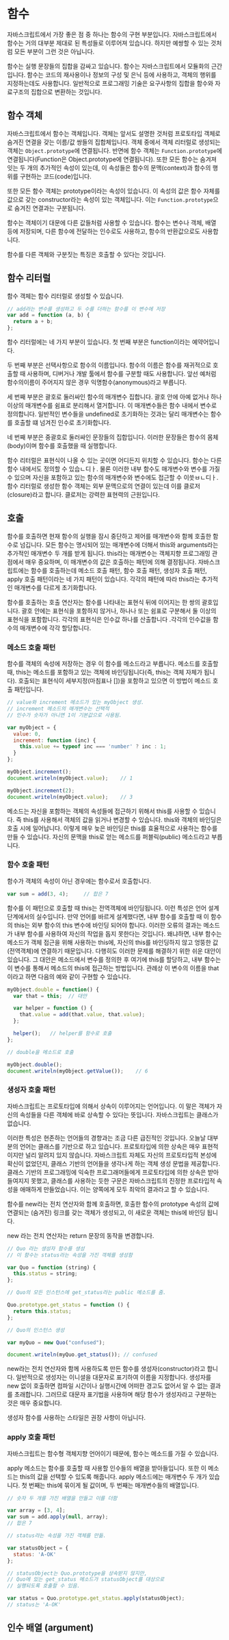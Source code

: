 # 함수

자바스크립트에서 가장 좋은 점 중 하나는 함수의 구현 부분입니다. 자바스크립트에서 함수는 거의 대부분 제대로 된 특성들로 이루어져 있습니다. 하지만 예쌍할 수 있는 것처럼 모든 부분이 그런 것은 아닙니다.

함수는 실행 문장들의 집합을 감싸고 있습니다. 함수는 자바스크립트에서 모듈화의 근간입니다. 함수는 코드의 재사용이나 정보의 구성 및 은닉 등에 사용하고, 객체의 행위를 지정하는데도 사용합니다. 일반적으로 프로그래밍 기술은 요구사항의 집합을 함수와 자료구조의 집합으로 변환하는 것입니다.

## 함수 객체

자바스크립트에서 함수는 객체입니다. 객체는 앞서도 설명한 것처럼 프로토타입 객체로 숨겨진 연결을 갖는 이름/값 쌍들의 집합체입니다. 객체 중에서 객체 리터럴로 생성되는 객체는 `Object.prototype`에 연결됩니다. 반면에 함수 객체는 `Function.prototype`에 연결됩니다(Function은 Object.prototype에 연결됩니다). 또한 모든 함수는 숨겨져 잇는 두 개의 추가적인 속성이 있는데, 이 속성들은 함수의 문맥(context)과 함수의 행위를 구현하는 코드(code)입니다.

또한 모든 함수 객체는 prototype이라는 속성이 있습니다. 이 속성의 값은 함수 자체를 값으로 갖는 constructor라는 속성이 있는 객체입니다. 이는 `Function.prototype`으로 숨겨진 연결과는 구분됩니다.

함수는 객체이기 대문에 다른 값들처럼 사용할 수 있습니다. 함수는 변수나 객체, 배열 등에 저장되며, 다른 함수에 전달하는 인수로도 사용하고, 함수의 반환값으로도 사용합니다. 

함수를 다른 객체와 구분짓는 특징은 호출할 수 있다는 것입니다.

## 함수 리터럴

함수 객체는 함수 리터럴로 생성할 수 있습니다.

```javascript
// add라는 변수를 생성하고 두 수를 더하는 함수를 이 변수에 저장
var add = function (a, b) {
  return a + b;
};
```

함수 리터럴에는 네 가지 부분이 있습니다. 첫 번째 부분은 function이라는 예약어입니다.

두 번째 부분은 선택사항으로 함수의 이름입니다. 함수의 이름은 함수를 재귀적으로 호출할 때 사용하며, 디버거나 개발 툴에서 함수를 구분할 때도 사용합니다. 앞선 예처럼 함수의이름이 주어지지 않은 경우 익명함수(anonymous)라고 부릅니다.

세 번째 부분은 괄호로 둘러싸인 함수의 매개변수 집합니다. 괄호 안에 아예 없거나 하나 이상의 매개변수를 쉼표로 분리해서 열거합니다. 이 매개변수들은 함수 내에서 변수로 정의합니다. 일반적인 변수들을 undefined로 초기화하는 것과는 달리 매개변수는 함수를 호출할 떄 넘겨진 인수로 초기화합니다.

네 번째 부분은 중괄호로 둘러싸인 문장들의 집합입니다. 이러한 문장들은 함수의 몸체(body)이며 함수를 호출했을 때 실행합니다.

함수 리터럴은 표현식이 나올 수 있는 곳이면 어디든지 위치할 수 있습니다. 함수는 다른 함수 내에서도 정의할 수 있습ㄴ디ㅏ. 물론 이러한 내부 함수도 매개변수와 변수를 가질 수 있으며 자신을 포함하고 있는 함수의 매개변수와 변수에도 접근할 수 이씃ㅂㄴ디ㅏ. 함수 리터럴로 생성한 함수 객체는 외부 문맥으로의 연결이 있는데 이를 클로저(closure)라고 합니다. 클로저는 강력한 표현력의 근원입니다.

## 호출

함수를 호출하면 현재 함수의 실행을 잠시 중단하고 제어를 매개변수와 함께 호출한 함수로 넘깁니다. 모든 함수는 명시되어 있는 매개변수에 더해서 this와 arguments라는 추가적인 매개변수 두 개를 받게 됩니다. this라는 매개변수는 객체지향 프로그래밍 관점에서 매우 중요하며, 이 매개변수의 값은 호출하는 패턴에 의해 결정됩니다. 자바스크립트에는 함수를 호출하는데 메소드 호출 패턴, 함수 호출 패턴, 생성자 호출 패턴, apply 호출 패턴이라는 네 가지 패턴이 있습니다. 각각의 패턴에 따라 this라는 추가적인  매개변수를 다르게 초기화합니다. 

함수를 호출하는 호출 연산자는 함수를 나타내는 표현식 뒤에 이어지는 한 쌍의 괄호입니다. 괄호 안에는 표현식을 포함하지 않거나, 하나나 또는 쉼표로 구분해서 둘 이상의 표현식을 포함합니다. 각각의 표현식은 인수값 하나를 산출합니다 .각각의 인수값을 함수의 매개변수에 각각 할당합니다. 

### 메소드 호출 패턴

함수를 객체의 속성에 저장하는 경우 이 함수를 메소드라고 부릅니다. 메소드를 호출할 때, this는 메소드를 포함하고 있는 객체에 바인딩됩니다(즉, this는 객체 자체가 됩니다). 호출되는 표현식이 세부지정(마침표나 [])을 포함하고 있으면 이 방법이 메소드 호출 패턴입니다.

```javascript
// value와 increment 메소드가 있는 myObject 생성.
// increment 메소드의 매개변수는 선택적
// 인수가 숫자가 아니면 1이 기본값으로 사용됨.

var myObject = {
  value: 0,
  increment: function (inc) {
    this.value += typeof inc === 'number' ? inc : 1;
  }
};

myObject.increment();
document.writeln(myObject.value);    // 1

myObject.increment(2);
document.writeln(myObject.value);    // 3
```

메소드는 자신을 포함하는 객체의 속성들에 접근하기 위해서 this를 사용할 수 있습니다. 즉 this를 사용해서 객체의 값을 읽거나 변경할 수 있습니다. this와 객체의 바인딩은 호출 시에 일어납니다. 이렇게 매우 늦은 바인딩은 this를 효율적으로 사용하는 함수를 만들 수 있습니다. 자신의 문맥을 this로 얻는 메소드를 퍼블릭(public) 메소드라고 부릅니다.


### 함수 호출 패턴

함수가 객체의 속성이 아닌 경우에는 함수로서 호출합니다.

```javascript
var sum = add(3, 4);     // 합은 7
```

함수를 이 패턴으로 호출할 때 this는 전역객체에 바인딩됩니다. 이런 특성은 언어 설계 단계에서의 실수입니다. 만약 언어를 바르게 설계했다면, 내부 함수를 호출할 때 이 함수의 this는 외부 함수의 this 변수에 바인딩 되어야 합니다. 이러한 오류의 결과는 메소드가 내부 함수를 사용하여 자신의 작업을 돕지 못한다는 것입니다. 왜냐하면, 내부 함수는 메소드가 객체 접근을 위해 사용하는 this에, 자신의 this를 바인딩하지 않고 엉뚱한 값(전역객체)에 연결하기 때문입니다. 다행히도 이러한 문제를 해결하기 위한 쉬운 대안이 있습니다. 그 대안은 메소드에서 변수를 정의한 후 여기에 this를 할당하고, 내부 함수는 이 변수를 통해서 메소드의 this에 접근하는 방법입니다. 관례상 이 변수의 이름을 that이라고 하면 다음의 예와 같이 구현할 수 있습니다.

```javascript
myObject.double = function() {
  var that = this;  // 대안

  var helper = function () {
    that.value = add(that.value, that.value);
  };

  helper();   // helper를 함수로 호출
};

// double을 메소드로 호출

myObject.double();
document.writeln(myObject.getValue());    // 6
```

### 생성자 호출 패턴

자바스크립트는 프로토타입에 의해서 상속이 이루어지는 언어입니다. 이 말은 객체가 자신의 속성들을 다른 객체에 바로 상속할 수 있다는 뜻입니다. 자바스크립트는 클래스가 없습니다.

이러한 특성은 현존하는 언어들의 경향과는 조금 다른 급진적인 것입니다. 오늘날 대부분의 언어는 클래스를 기반으로 하고 있습니다. 프로토타입에 의한 상속은 매우 표현적이지만 널리 알려지 있지 않습니다. 자바스크립트 자체도 자신의 프로토타입적 본성에 확신이 없었던지, 클래스 기반의 언어들을 생각나게 하는 객체 생성 문법을 제공합니다. 클래스 기반의 프로그래밍에 익숙한 프로그래머들에게 프로토타입에 의한 상속은 받아들여지지 못했고, 클래스를 사용하는 듯한 구문은 자바스크립트의 진정한 프로타입적 속성을 애매하게 만들었습니다. 이는 양쪽에게 모두 최악의 결과라고 할 수 있습니다.

함수를 new라는 전치 연산자와 함께 호출하면, 호출한 함수의 prototype 속성의 값에 연결되는 (숨겨진) 링크를 갖는 객체가 생성되고, 이 새로운 객체는 this에 바인딩 됩니다.

new 라는 전치 연산자는 return 문장의 동작을 변경합니다.

```javascript
// Quo 라는 생성자 함수를 생성
// 이 함수는 status라는 속성을 가진 객체를 생성함

var Quo = function (string) {
  this.status = string;
};

// Quo의 모든 인스턴스에 get_status라는 public 메소드를 줌.

Quo.prototype.get_status = function () {
  return this.status;
};

// Quo의 인스턴스 생성

var myQuo = new Quo("confused");

document.writeln(myQuo.get_status()); // confused
```

new라는 전치 연산자와 함께 사용하도록 만든 함수를 생성자(constructor)라고 합니다. 일반적으로 생성자는 이니셜을 대문자로 표기하여 이름을 지정합니다. 생성자를 new 없이 호출하면 컴파일 시간이나 실행시간에 어떠한 경고도 없어서 알 수 없는 결과를 초래합니다. 그러므로 대문자 표기법을 사용하며 해당 함수가 생성자라고 구분하는 것은 매우 중요합니다.

생성자 함수를 사용하는 스타일은 권장 사항이 아닙니다.

### apply 호출 패턴

자바스크립트는 함수형 객체지향 언어이기 때문에, 함수는 메소드를 가질 수 있습니다.

apply 메소드는 함수를 호출할 때 사용할 인수들의 배열을 받아들입니다. 또한 이 메소드는 this의 값을 선택할 수 있도록 해줍니다. apply 메소드에는 매개변수 두 개가 있습니다. 첫 번째는 this에 묶이게 될 값이며, 두 번째는 매개변수들의 배열입니다.

```javascript
// 숫자 두 개를 가진 배열을 만들고 이를 더함

var array = [3, 4];
var sum = add.apply(null, array);
// 합은 7

// status라는 속성을 가진 객체를 만듦.

var statusObject = {
  status: 'A-OK'
};

// statusObject는 Quo.prototype을 상속받지 않지만,
// Quo에 있는 get_status 메소드가 statusObject를 대상으로
// 실행되도록 호출할 수 있음.

var status = Quo.prototype.get_status.apply(statusObject);
// status는 'A-OK'
```

## 인수 배열 (argument)